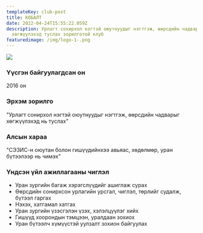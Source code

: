 ```yaml
---
templateKey: club-post
title: КОБАЛТ
date: 2022-04-24T15:55:22.059Z
description: Урлагт сохирхол нэгтэй оюутнуудыг нэгтгэж, өөрсдийн чадварыг
  хөгжүүлэхэд туслах зорилготой клуб
featuredimage: /img/logo-1-.png
---
```

![](/img/logo-1-.png)

### Үүсгэн байгуулагдсан он

2016 он

### Эрхэм зорилго

"Урлагт сонирхол нэгтэй оюутнуудыг нэгтгэж, өөрсдийн чадварыг хөгжүүлэхэд нь туслах"

### Алсын хараа

"СЭЗИС-н оюутан болон гишүүдийнхээ авьяас, хөдөлмөр, уран бүтээлээр нь чимэх"

### Үндсэн үйл ажиллагааны чиглэл

* Уран зургийн багаж хэрэгслүүдийг ашиглаж сурах
* Өөрсдийн сонирхсон урлагийн урсгал, чиглэл, төрлийг судалж, бүтээл гаргах
* Нэхэх, хатгамал хатгах
* Уран зургийн үзэсгэлэн үзэх, хэлэлцүүлэг хийх
* Гишүүд хоорондын тэмцээн, уралдаан зохиох
* Уран бүтээлч хүмүүстэй уулзалт зохион байгуулах